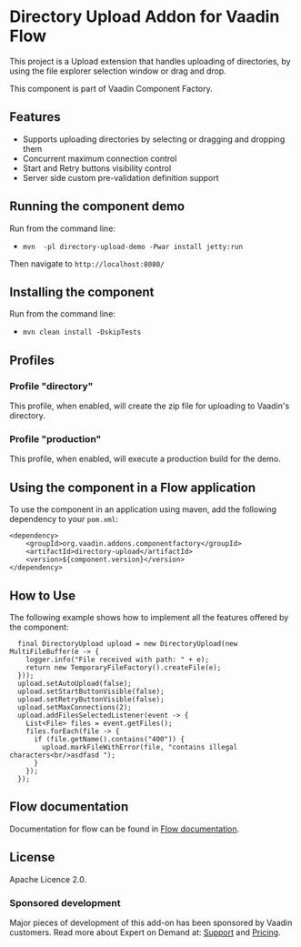 # Directory Upload Addon for Vaadin Flow

This project is a Upload extension that handles uploading of directories, by using the file explorer selection window or drag and drop.

This component is part of Vaadin Component Factory.

## Features

* Supports uploading directories by selecting or dragging and dropping them
* Concurrent maximum connection control
* Start and Retry buttons visibility control
* Server side custom pre-validation definition support 

## Running the component demo
Run from the command line:
- `mvn  -pl directory-upload-demo -Pwar install jetty:run`

Then navigate to `http://localhost:8080/`

## Installing the component
Run from the command line:
- `mvn clean install -DskipTests`

## Profiles
### Profile "directory"
This profile, when enabled, will create the zip file for uploading to Vaadin's directory.

### Profile "production"
This profile, when enabled, will execute a production build for the demo.

## Using the component in a Flow application
To use the component in an application using maven,
add the following dependency to your `pom.xml`:
```
<dependency>
    <groupId>org.vaadin.addons.componentfactory</groupId>
    <artifactId>directory-upload</artifactId>
    <version>${component.version}</version>
</dependency>
```

## How to Use
The following example shows how to implement all the features offered by the component:

      final DirectoryUpload upload = new DirectoryUpload(new MultiFileBuffer(e -> {
        logger.info("File received with path: " + e);
        return new TemporaryFileFactory().createFile(e);
      }));
      upload.setAutoUpload(false);
      upload.setStartButtonVisible(false);
      upload.setRetryButtonVisible(false);
      upload.setMaxConnections(2);
      upload.addFilesSelectedListener(event -> {
        List<File> files = event.getFiles();
        files.forEach(file -> {
          if (file.getName().contains("400")) {
            upload.markFileWithError(file, "contains illegal characters<br/>asdfasd ");
          }
        });
      });

## Flow documentation
Documentation for flow can be found in [Flow documentation](https://vaadin.com/docs/latest/flow/).

## License

Apache Licence 2.0.

### Sponsored development
Major pieces of development of this add-on has been sponsored by Vaadin customers. Read more about Expert on Demand at: [Support](https://vaadin.com/support) and [Pricing](https://vaadin.com/pricing).